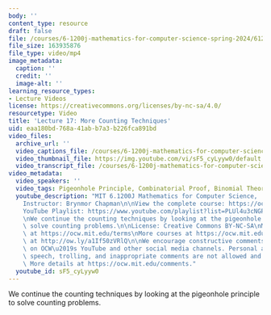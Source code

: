 ```yaml
---
body: ''
content_type: resource
draft: false
file: /courses/6-1200j-mathematics-for-computer-science-spring-2024/61200-sp24-lecture17-2024apr16_360p_16_9.mp4
file_size: 163935876
file_type: video/mp4
image_metadata:
  caption: ''
  credit: ''
  image-alt: ''
learning_resource_types:
- Lecture Videos
license: https://creativecommons.org/licenses/by-nc-sa/4.0/
resourcetype: Video
title: 'Lecture 17: More Counting Techniques'
uid: eaa180bd-768a-41ab-b7a3-b226fca891bd
video_files:
  archive_url: ''
  video_captions_file: /courses/6-1200j-mathematics-for-computer-science-spring-2024/1zAhZ2hPL-lYs143_UknBiCrC25DH_Eza_transcript.webvtt
  video_thumbnail_file: https://img.youtube.com/vi/sF5_cyLyyw0/default.jpg
  video_transcript_file: /courses/6-1200j-mathematics-for-computer-science-spring-2024/1zAhZ2hPL-lYs143_UknBiCrC25DH_Eza_transcript.pdf
video_metadata:
  video_speakers: ''
  video_tags: Pigeonhole Principle, Combinatorial Proof, Binomial Theorem, nonconstructive
  youtube_description: "MIT 6.1200J Mathematics for Computer Science,  Spring 2024\n\
    Instructor: Brynmor Chapman\n\nView the complete course: https://ocw.mit.edu/courses/6-1200j-mathematics-for-computer-science-spring-2024/\n\
    YouTube Playlist: https://www.youtube.com/playlist?list=PLUl4u3cNGP61VNvICqk2HXJTonnKgAc9d\n\
    \nWe continue the counting techniques by looking at the pigeonhole principle to\
    \ solve counting problems.\n\nLicense: Creative Commons BY-NC-SA\nMore information\
    \ at https://ocw.mit.edu/terms\nMore courses at https://ocw.mit.edu\nSupport OCW\
    \ at http://ow.ly/a1If50zVRlQ\n\nWe encourage constructive comments and discussion\
    \ on OCW\u2019s YouTube and other social media channels. Personal attacks, hate\
    \ speech, trolling, and inappropriate comments are not allowed and may be removed.\
    \ More details at https://ocw.mit.edu/comments."
  youtube_id: sF5_cyLyyw0
---
```

We continue the counting techniques by looking at the pigeonhole principle to solve counting problems.